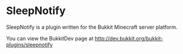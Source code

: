 # SleepNotify
SleepNotify is a plugin written for the Bukkit Minecraft server platform.

You can view the BukkitDev page at http://dev.bukkit.org/bukkit-plugins/sleepnotify
